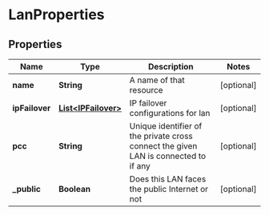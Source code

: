 

# LanProperties

## Properties

| Name | Type | Description | Notes |
| ------------ | ------------- | ------------- | ------------- |
| **name** | **String** | A name of that resource |  [optional] |
| **ipFailover** | [**List&lt;IPFailover&gt;**](IPFailover.md) | IP failover configurations for lan |  [optional] |
| **pcc** | **String** | Unique identifier of the private cross connect the given LAN is connected to if any |  [optional] |
| **_public** | **Boolean** | Does this LAN faces the public Internet or not |  [optional] |


